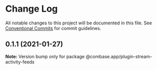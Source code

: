 # Change Log

All notable changes to this project will be documented in this file.
See [Conventional Commits](https://conventionalcommits.org) for commit guidelines.

## 0.1.1 (2021-01-27)

**Note:** Version bump only for package @combase.app/plugin-stream-activity-feeds
